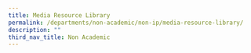 ```yaml
---
title: Media Resource Library
permalink: /departments/non-academic/non-ip/media-resource-library/
description: ""
third_nav_title: Non Academic
---
```

